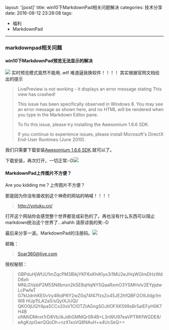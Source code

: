 layout: '[post]'
title: win10下MarkdownPad相关问题解决
categories: 技术分享
date: 2016-08-12 23:28:08
tags:
- 福利
- MarkdownPad
---

### markdownpad相关问题 ###
#### win10下MarkdownPad预览无法显示的解决 ####

![](http://easun.org/blog/upload/md_pd.png)
实时预览模式竟然不能用..wtf 
难道逼我换软件！！！！
其实根据官网文档给出的提示
> LivePreview is not working - it displays an error message stating This view has crashed!
> 
> This issue has been specifically observed in Windows 8. You may see an error message as shown here, and no HTML will be rendered when you type in the Markdown Editor pane.
> 
> To fix this issue, please try installing the Awesomium 1.6.6 SDK.
> 
> If you continue to experience issues, please install Microsoft's DirectX End-User Runtimes (June 2010).

我们只需要下载安装[Awesomium 1.6.6 SDK](http://markdownpad.com/download/awesomium_v1.6.6_sdk_win.exe).就可以了。

下载安装，再次打开，一切正常:-D![](http://easun.org/blog/upload/md_pd_ok.png)
#### MarkdownPad上传图片不方便？ ####
Are you kidding me？上传图片不方便？

那是因为你没有接收到这个神奇的网站的呐喊！！！！

> http://yotuku.cn/

打开这个网站你会感觉整个世界都变成彩色的了。再也没有什么东西可以阻止markdown统治这个世界了...ahahh 请原谅我的笑:-D

最后来分享一波。MarkdownPad的注册码。![](http://i2.piimg.com/567571/9bd6991f658a344b.png)

邮箱：

> Soar360@live.com

授权秘钥：


> GBPduHjWfJU1mZqcPM3BikjYKF6xKhlKIys3i1MU2eJHqWGImDHzWdD6xh
MNLGVpbP2M5SN6bnxn2kSE8qHqNY5QaaRxmO3YSMHxlv2EYpjdwLcPwfeT
G7kUdnhKE0vVy4RidP6Y2wZ0q74f47fzsZo45JE2hfQBFi2O9Jldjp1mW8
HUpTtLA2a5/sQytXJUQl/
QKO0jUQY4pa5CCx20sV1ClOTZtAGngSOJtIOFXK599sBr5aIEFyH0K7H4B
oNMiiDMnxt1rD8Vb/ikJdhGMMQr0R4B+L3nWU97eaVPTRKfWGDE8/
eAgKzpGwrQQoDh+nzX1xoVQ8NAuH+s4UcSeQ==